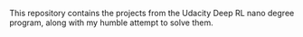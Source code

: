 This repository contains the projects from the Udacity Deep RL nano degree program, along with my humble attempt to solve them. 
